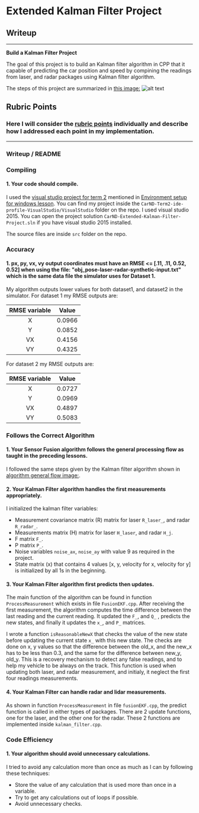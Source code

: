 # **Extended Kalman Filter Project** 

## Writeup


---

[//]: # (Image References)

[image1]: ./images/algorithm-general-flow.png "Algorithm General Flow"
[image2]: ./examples/grayscale.jpg "Grayscaling"


**Build a Kalman Filter Project**

The goal of this project is to build an Kalman filter algorithm in CPP that it capable of predicting the car position and speed by compining the readings from laser, and radar packages using Kalman filter algorithm.

The steps of this project are summarized in [this image:][image1]
![alt text][image1]




## Rubric Points
### Here I will consider the [rubric points](https://review.udacity.com/#!/rubrics/748/view) individually and describe how I addressed each point in my implementation.  

---
### Writeup / README

### Compiling

#### 1. Your code should compile.

I used the [visual studio project for term 2](https://github.com/fkeidel/CarND-Term2-ide-profile-VisualStudio) mentioned in [Environment setup for windows lesson](https://classroom.udacity.com/nanodegrees/nd013-ent/parts/f114da49-70ce-4ebe-b88c-e0ab576aed25/modules/75324158-265f-4b73-bedc-2c30a7ac4db6/lessons/5b02bb87-caf5-43c0-b45a-599792af53a1/concepts/23d376c7-0195-4276-bdf0-e02f1f3c665d).
You can find my project inside the `CarND-Term2-ide-profile-VisualStudio/VisualStudio` folder on the repo.
I used visual studio 2015.
You can open the project solution `CarND-Extended-Kalman-Filter-Project.sln` if you have visual studio 2015 installed.

The source files are inside `src` folder on the repo.

### Accuracy

#### 1. px, py, vx, vy output coordinates must have an RMSE <= [.11, .11, 0.52, 0.52] when using the file: "obj_pose-laser-radar-synthetic-input.txt" which is the same data file the simulator uses for Dataset 1.

My algorithm outputs lower values for both dataset1, and dataset2 in the simulator. For dataset 1 my RMSE outputs are:

| RMSE variable        		|     Value	        					| 
|:---------------------:|:---------------------------------------------:| 
| X         		| 0.0966   							| 
| Y      	| 0.0852 	|
| VX					|	0.4156											|
| VY	      	| 0.4325				|

For dataset 2 my RMSE outputs are:

| RMSE variable        		|     Value	        					| 
|:---------------------:|:---------------------------------------------:| 
| X         		| 0.0727  							| 
| Y      	| 0.0969 	|
| VX					|	0.4897											|
| VY	      	| 0.5083				|



### Follows the Correct Algorithm

#### 1. Your Sensor Fusion algorithm follows the general processing flow as taught in the preceding lessons.

I followed the same steps given by the Kalman filter algorithm shown in [algorithm general flow image:][image1].


#### 2. Your Kalman Filter algorithm handles the first measurements appropriately.

I initialized the kalman filter variables:
 * Measurement covariance matrix (R) matrix for laser `R_laser_`, and radar `R_radar_`.
 * Measurements matrix (H) matrix for laser `H_laser`, and radar `H_j`.
 * F matrix `F_`.
 * P matrix `P_`.
 * Noise variables `noise_ax`, `noise_ay` with value 9 as required in the project.
 * State matrix (x) that contains 4 values [x, y, velocity for x, velocity for y] is initialized by all 1s in the beginning.


#### 3. Your Kalman Filter algorithm first predicts then updates.

The main function of the algorithm can be found in function `ProcessMeasurement` which exists in file `FusionEKF.cpp`.
After receiving the first measurement, the algorithm computes the time difference between the last reading and the current reading.
It updated the `F_`, and `Q_` , predicts the new states, and finally it updates the `x_`, and `P_` matrices.

I wrote a function `isReasonableNewX` that checks the value of the new state before updating the current state `x_` with this new state.
The checks are done on x, y values so that the difference between the old_x, and the new_x has to be less than 0.3, and the same for the difference between new_y, old_y.
This is a recovery mechanism to detect any false readings, and to help my vehicle to be always on the track.
This function is used when updating both laser, and radar measurement, and initialy, it neglect the first four readings measurements.

#### 4. Your Kalman Filter can handle radar and lidar measurements.

As shown in function `ProcessMeasurement` in file `fusionEKF.cpp`, the predict function is called in either types of packages.
There are 2 update functions, one for the laser, and the other one for the radar.
These 2 functions are implemented inside `kalman_filter.cpp`.
 

### Code Efficiency

#### 1. Your algorithm should avoid unnecessary calculations.

I tried to avoid any calculation more than once as much as I can by following these techniques:
 * Store the value of any calculation that is used more than once in a variable.
 * Try to get any calculations out of loops if possible.
 * Avoid unnecessary checks.

